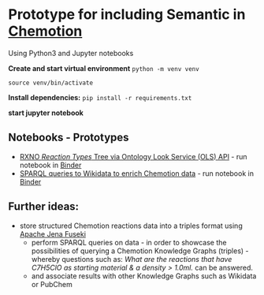 # Prototype for including Semantic in [Chemotion](https://www.chemotion-repository.net)
Using Python3 and Jupyter notebooks


**Create and start virtual environment**
`python -m venv venv`

`source venv/bin/activate`

**Install dependencies:**
`pip install -r requirements.txt`

**start jupyter notebook**

## Notebooks - Prototypes 
* [RXNO *Reaction Types* Tree via Ontology Look Service (OLS) API](RXNO-Reactions-OLSAPI.ipynb) - run notebook in [Binder](https://mybinder.org/v2/gh/NFDI4Chem/Sematics-in-Chemotion-Prototypes/HEAD?filepath=RXNO-Reactions-OLSAPI.ipynb)
* [SPARQL queries to Wikidata to enrich Chemotion data](chemotion-query-wikidata.ipynb) - run notebook in [Binder](https://mybinder.org/v2/gh/NFDI4Chem/Sematics-in-Chemotion-Prototypes/HEAD?filepath=chemotion-query-wikidata.ipynb)


## Further ideas:
* store structured Chemotion reactions data into a triples format using [Apache Jena Fuseki](https://github.com/NFDI4Chem/Fuseki-Box)
  * perform SPARQL queries on data - in order to showcase the possibilities of querying a Chemotion Knowledge Graphs (triples) - whereby questions such as: *What are the reactions that have C7H5ClO as starting material & a density > 1.0ml.* can be answered.
  * and associate results with other Knowledge Graphs  such as Wikidata or PubChem
